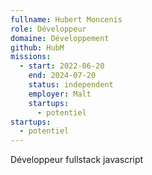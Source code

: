 ```yaml
---
fullname: Hubert Moncenis
role: Développeur
domaine: Développement
github: HubM
missions:
  - start: 2022-06-20
    end: 2024-07-20
    status: independent
    employer: Malt
    startups:
      - potentiel
startups:
  - potentiel
---
```

Développeur fullstack javascript